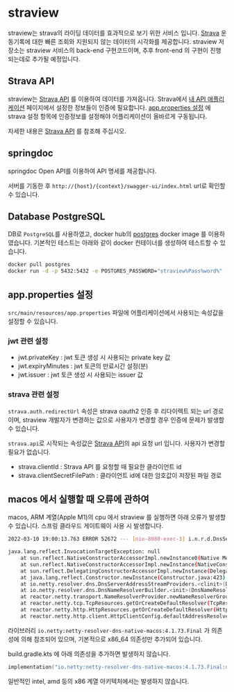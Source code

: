 # straview
straview는 strava의 라이딩 데이터를 효과적으로 보기 위한 서비스 입니다. [Strava](https://www.strava.com) 운동기록에 대한 빠른 조회와 지원되지 않는 데이터의 시각화를 제공합니다.
straview 저장소는 straview 서비스의 back-end 구현코드이며, 추후 front-end 의 구현이 진행되는데로 추가될 예정입니다.

## Strava API
straview는 [Strava API](https://developers.strava.com/) 를 이용하여 데이터를 가져옵니다. 
Strava에서 [내 API 애플리케이션](https://www.strava.com/settings/api) 페이지에서 설정한 정보들이 인증에 필요합니다. [app.properties 설정](#appproperties-설정) 에 strava 설정 항목에 인증정보를 설정해야 어플리케이션이 올바르게 구동됩니다.   

자세한 내용은 [Strava API](https://developers.strava.com/) 를 참조해 주십시오.

## springdoc
springdoc Open API를 이용하여 API 명세를 제공합니다.

서버를 기동한 후 `http://{host}/{context}/swagger-ui/index.html` url로 확인할 수 있습니다. 

## Database PostgreSQL
DB로 `PostgreSQL`를 사용하였고, docker hub의 [postgres](https://hub.docker.com/_/postgres) docker image 를 이용하였습니다.
기본적인 테스트는 아래와 같이 docker 컨테이너를 생성하여 테스트할 수 있습니다.
```bash
docker pull postgres
docker run -d -p 5432:5432 -e POSTGRES_PASSWORD="straview%Pass%word%" --name PostgreSQL01 postgres
```

## app.properties 설정
`src/main/resources/app.properties` 파일에 어플리케이션에서 사용되는 속성값을 설정할 수 있습니다.

### jwt 관련 설정
- jwt.privateKey : jwt 토큰 생성 시 사용되는 private key 값
- jwt.expiryMinutes : jwt 토큰의 만료시간 설정(분)
- jwt.issuer : jwt 토큰 생성 시 사용되는 issuer 값

### strava 관련 설정
`strava.auth.redirectUrl` 속성은 strava oauth2 인증 후 리다이렉트 되는 url 경로이며, straview 개발자가 변경하는 값으로 사용자가 변경할 경우 인증에 문제가 발생할 수 있습니다.

`strava.api`로 시작되는 속성값은 [Strava API](https://developers.strava.com/)의 api 요청 url 입니다. 사용자가 변경할 필요가 없습니다. 

- strava.clientId : Strava API 를 요청할 때 필요한 클라이언트 id   
- strava.clientSecretFilePath : 클라이언트 id에 대한 암호값이 저장된 파일 경로

## macos 에서 실행할 때 오류에 관하여
macos, ARM 계열(Apple M1)의 cpu 에서 straview 를 실행하면 아래 오류가 발생할 수 있습니다.
스프링 클라우드 게이트웨이 사용 시 발생합니다.
```bash
2022-03-10 19:00:13.763 ERROR 52672 --- [nio-8080-exec-3] i.n.r.d.DnsServerAddressStreamProviders  : Unable to load io.netty.resolver.dns.macos.MacOSDnsServerAddressStreamProvider, fallback to system defaults. This may result in incorrect DNS resolutions on MacOS.

java.lang.reflect.InvocationTargetException: null
	at sun.reflect.NativeConstructorAccessorImpl.newInstance0(Native Method) ~[na:1.8.0_302]
	at sun.reflect.NativeConstructorAccessorImpl.newInstance(NativeConstructorAccessorImpl.java:62) ~[na:1.8.0_302]
	at sun.reflect.DelegatingConstructorAccessorImpl.newInstance(DelegatingConstructorAccessorImpl.java:45) ~[na:1.8.0_302]
	at java.lang.reflect.Constructor.newInstance(Constructor.java:423) ~[na:1.8.0_302]
	at io.netty.resolver.dns.DnsServerAddressStreamProviders.<clinit>(DnsServerAddressStreamProviders.java:64) ~[netty-resolver-dns-4.1.73.Final.jar:4.1.73.Final]
	at io.netty.resolver.dns.DnsNameResolverBuilder.<init>(DnsNameResolverBuilder.java:60) [netty-resolver-dns-4.1.73.Final.jar:4.1.73.Final]
	at reactor.netty.transport.NameResolverProvider.newNameResolverGroup(NameResolverProvider.java:479) [reactor-netty-core-1.0.15.jar:1.0.15]
	at reactor.netty.tcp.TcpResources.getOrCreateDefaultResolver(TcpResources.java:315) [reactor-netty-core-1.0.15.jar:1.0.15]
	at reactor.netty.http.HttpResources.getOrCreateDefaultResolver(HttpResources.java:139) [reactor-netty-http-1.0.15.jar:1.0.15]
	at reactor.netty.http.client.HttpClientConfig.defaultAddressResolverGroup(HttpClientConfig.java:382) [reactor-netty-http-1.0.15.jar:1.0.15]
```

라이브러리 `io.netty:netty-resolver-dns-native-macos:4.1.73.Final` 가 의존성에 의해 참조되어 있으며, 기본적으로 x86_64 의존성만 추가되어 있습니다.

build.gradle.kts 에 아래 의존성을 추가하면 발생하지 않습니다.
```kotlin
implementation("io.netty:netty-resolver-dns-native-macos:4.1.73.Final:osx-aarch_64")
```
일반적인 intel, amd 등의 x86 계열 아키텍처에서는 발생하지 않습니다.